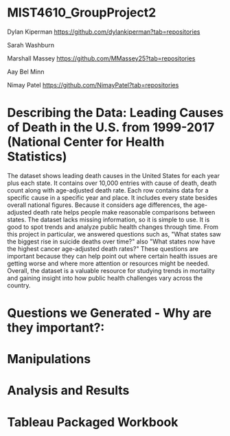 # MIST4610_GroupProject2

Dylan Kiperman https://github.com/dylankiperman?tab=repositories

Sarah Washburn

Marshall Massey https://github.com/MMassey25?tab=repositories

Aay Bel Minn

Nimay Patel https://github.com/NimayPatel?tab=repositories

# Describing the Data: Leading Causes of Death in the U.S. from 1999-2017 (National Center for Health Statistics)
The dataset shows leading death causes in the United States for each year plus each state. It contains over 10,000 entries with cause of death, death count along with age-adjusted death rate. Each row contains data for a specific cause in a specific year and place. It includes every state besides overall national figures. Because it considers age differences, the age-adjusted death rate helps people make reasonable comparisons between states. The dataset lacks missing information, so it is simple to use. It is good to spot trends and analyze public health changes through time. From this project in particular, we answered questions such as, "What states saw the biggest rise in suicide deaths over time?" also "What states now have the highest cancer age-adjusted death rates?" These questions are important because they can help point out where certain health issues are getting worse and where more attention or resources might be needed. Overall, the dataset is a valuable resource for studying trends in mortality and gaining insight into how public health challenges vary across the country.

# Questions we Generated - Why are they important?:


# Manipulations


# Analysis and Results


# Tableau Packaged Workbook

